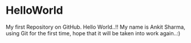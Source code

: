 HelloWorld
==========

My first Repository on GitHub.
Hello World..!!
My name is Ankit Sharma, using Git for the first time, hope that it will be taken into work again..:)
